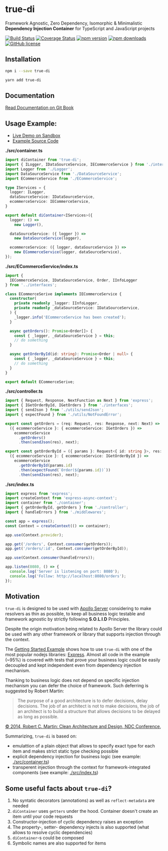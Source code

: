 # true-di

Framework Agnostic, Zero Dependency, Isomorphic & Minimalistic **Dependency Injection Container** for TypeScript and JavaScript projects

[![Build Status](https://travis-ci.org/DScheglov/true-di.svg?branch=master)](https://travis-ci.org/DScheglov/true-di) [![Coverage Status](https://coveralls.io/repos/github/DScheglov/true-di/badge.svg?branch=master)](https://coveralls.io/github/DScheglov/true-di?branch=master) [![npm version](https://img.shields.io/npm/v/true-di.svg?style=flat-square)](https://www.npmjs.com/package/true-di) [![npm downloads](https://img.shields.io/npm/dm/true-di.svg?style=flat-square)](https://www.npmjs.com/package/true-di) [![GitHub license](https://img.shields.io/badge/license-MIT-blue.svg)](https://github.com/DScheglov/true-di/blob/master/LICENSE)

## Installation

```bash
npm i --save true-di
```

```bash
yarn add true-di
```

## Documentation

[Read Documentation on Git Book](https://dscheglov.gitbook.io/true-di/)

## Usage Example:

- [Live Demo on Sandbox](https://codesandbox.io/s/github/DScheglov/true-di/tree/master/examples/getting-started?fontsize=14&hidenavigation=1&initialpath=%2Forders&module=%2Fsrc%2Fcontainer.ts&theme=dark)
- [Example Source Code](./examples/getting-started)


**./src/container.ts**

```typescript
import diContainer from 'true-di';
import { ILogger, IDataSourceService, IECommerceService } from './interfaces';
import Logger from './Logger';
import DataSourceService from './DataSourceService';
import ECommerceService from './ECommerceService';

type IServices = {
  logger: ILogger,
  dataSourceService: IDataSourceService,
  ecommerceService: IECommerceService,
}

export default diContainer<IServices>({
  logger: () =>
    new Logger(),

  dataSourceService: ({ logger }) =>
    new DataSourceService(logger),

  ecommerceService: ({ logger, dataSourceService }) =>
    new ECommerceService(logger, dataSourceService),
});
```

**./src/ECommerceService/index.ts**

```typescript
import {
  IECommerceService, IDataSourceService, Order, IInfoLogger
} from '../interfaces';

class ECommerceSerive implements IECommerceService {
  constructor(
    private readonly _logger: IInfoLogger,
    private readonly _dataSourceService: IDataSourceService,
  ) {
    _logger.info('ECommerceService has been created');
  }

  async getOrders(): Promise<Order[]> {
    const { _logger, _dataSourceService } = this;
    // do something
  }

  async getOrderById(id: string): Promise<Order | null> {
    const { _logger, _dataSourceService } = this;
    // do something
  }
}

export default ECommerceSerive;
```

**./src/controller.ts**

```typescript
import { Request, Response, NextFunction as Next } from 'express';
import { IGetOrderById, IGetOrders } from './interfaces';
import { sendJson } from './utils/sendJson';
import { expectFound } from './utils/NotFoundError';

export const getOrders = (req: Request, res: Response, next: Next) =>
  ({ ecommerceService }: { ecommerceService: IGetOrders }) =>
    ecommerceService
      .getOrders()
      .then(sendJson(res), next);

export const getOrderById = ({ params }: Request<{ id: string }>, res: Response, next: Next) =>
  ({ ecommerceService }: { ecommerceService: IGetOrderById }) =>
    ecommerceService
      .getOrderById(params.id)
      .then(expectFound(`Order(${params.id})`))
      .then(sendJson(res), next);
```

**./src/index.ts**

```typescript
import express from 'express';
import createContext from 'express-async-context';
import container from './container';
import { getOrderById, getOrders } from './controller';
import { handleErrors } from './middlewares';

const app = express();
const Context = createContext(() => container);

app.use(Context.provider);

app.get('/orders', Context.consumer(getOrders));
app.get('/orders/:id', Context.consumer(getOrderById));

app.use(Context.consumer(handleErrors));

app.listen(8080, () => {
  console.log('Server is listening on port: 8080');
  console.log('Follow: http://localhost:8080/orders');
});
```

## Motivation

`true-di` is designed to be used with [Apollo Server](https://github.com/apollographql/apollo-server) considering to make resolvers as thin as possible, to keep all business logic testable and framework agnostic by strictly following **S**.**O**.**L**.**I**.**D** Principles.

Despite the origin motivation being related to Apollo Server the library could be used with any other framework or library that supports injection through the context.

The [Getting Started Example](./examples/getting-started) shows how to use `true-di` with one of the most popular nodejs libraries: [Express](https://expressjs.com/). Almost all code in the example (~95%) is covered with tests that prove your business logic could be easily decoupled and kept independent even from dependency injection mechanism.

Thanking to business logic does not depend on specific injection mechanism you can defer the
choice of framework. Such deferring is suggested by Robert Martin:

> The purpose of a good architecture is to defer decisions, delay decisions. The job of an architect is not to make decisions, the job of an architect is to build a structure that allows decisions to be delayed as long as possible.

[&copy; 2014, Robert C. Martin: Clean Architecture and Design, NDC Conference](https://vimeo.com/68215570),

Summarizing, `true-di` is based on:
 - emulattion of a plain object that allows to specify exact type for each item and makes strict static type checking possible
 - explicit dependency injection for business logic (see example: [./src/container.ts](./examples/getting-started/src/container.ts))
 - transperent injection through the context for framework-integrated components (see example: [./src/index.ts](./examples/getting-started/src/index.ts))


## Some useful facts about `true-di`?

1. No syntatic decorators (annotations) as well as `reflect-metadata` are needed
1. `diContainer` uses `getters` under the hood. Container doesn't create an item until your code requests
1. Constructor-injection of cyclic dependency raises an exception
1. The property-, setter- dependency injects is also supported (what allows to resolve cyclic dependencies)
1. `diContainer`-s could be composed
1. Symbolic names are also supported for items

